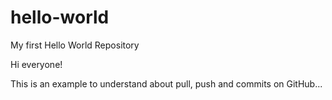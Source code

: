 # hello-world
My first Hello World Repository

Hi everyone!

This is an example to understand about pull, push and commits on GitHub...
